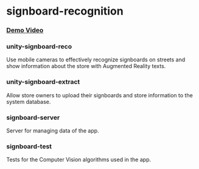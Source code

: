 # signboard-recognition

### [Demo Video](https://www.youtube.com/watch?v=2oMdv0PHpEc)

### unity-signboard-reco
Use mobile cameras to effectively recognize signboards on streets and show information about the store with Augmented Reality texts.

### unity-signboard-extract
Allow store owners to upload their signboards and store information to the system database.

### signboard-server
Server for managing data of the app.

### signboard-test
Tests for the Computer Vision algorithms used in the app.
